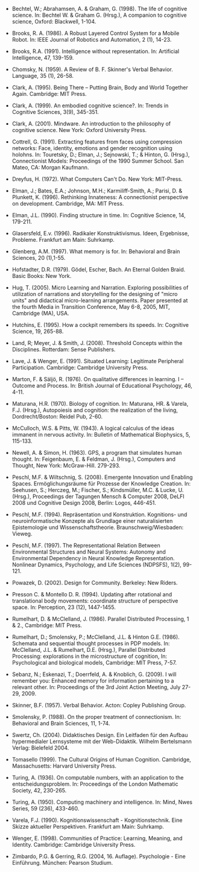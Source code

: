 <!-- filename: 99_Literatur.md -->
<!-- title: Literatur -->

- Bechtel, W.; Abrahamsen, A. & Graham, G. (1998). The life of cognitive science. In: Bechtel W. & Graham G. (Hrsg.), A companion to cognitive science, Oxford: Blackwell, 1-104.

- Brooks, R. A. (1986). A Robust Layered Control System for a Mobile Robot. In: IEEE Journal of Robotics and Automation, 2 (1), 14-23.

- Brooks, R.A. (1991). Intelligence without representation. In: Artificial Intelligence, 47, 139-159.

- Chomsky, N. (1959). A Review of B. F. Skinner's Verbal Behavior. Language, 35 (1), 26-58.

- Clark, A. (1995). Being There – Putting Brain, Body and World Together Again. Cambridge: MIT Press.

- Clark, A. (1999). An embodied cognitive science?. In: Trends in Cognitive Sciences, 3(9), 345-351.

- Clark, A. (2001). Mindware. An introduction to the philosophy of cognitive science. New York: Oxford University Press.

- Cottrell, G. (1991). Extracting features from faces using compression networks: Face, identity, emotions and gender recognition using holohns. In: Touretsky, D.; Elman, J.; Sejnowski, T.; & Hinton, G. (Hrsg.), Connectionist Models: Proceedings of the 1990 Summer School. San Mateo, CA: Morgan Kaufmann.

- Dreyfus, H. (1972). What Computers Can't Do. New York: MIT-Press.

- Elman, J.; Bates, E.A.; Johnson, M.H.; Karmiliff-Smith, A.; Parisi, D. & Plunkett, K. (1996). Rethinking Innateness: A connectionist perspective on development. Cambridge, MA: MIT Press.

- Elman, J.L. (1990). Finding structure in time. In: Cognitive Science, 14, 179-211.

- Glasersfeld, E.v. (1996). Radikaler Konstruktivismus. Ideen, Ergebnisse, Probleme. Frankfurt am Main: Suhrkamp.

- Glenberg, A.M. (1997). What memory is for. In: Behavioral and Brain Sciences, 20 (1),1-55.

- Hofstadter, D.R. (1979). Gödel, Escher, Bach. An Eternal Golden Braid. Basic Books: New York.

- Hug, T. (2005). Micro Learning and Narration. Exploring possibilities of utilization of narrations and storytelling for the designing of "micro units" and didactical micro-learning arrangements. Paper presented at the fourth Media in Transition Conference, May 6-8, 2005, MIT, Cambridge (MA), USA.

- Hutchins, E. (1995). How a cockpit remembers its speeds. In: Cognitive Science, 19, 265-88.

- Land, R; Meyer, J. & Smith, J. (2008). Threshold Concepts within the Disciplines. Rotterdam: Sense Publishers.

- Lave, J. & Wenger, E. (1991). Situated Learning: Legitimate Peripheral Participation. Cambridge: Cambridge University Press.

- Marton, F. & Säljö, R. (1976). On qualitative differences in learning. I – Outcome and Process. In: British Journal of Educational Psychology, 46, 4-11.

- Maturana, H.R. (1970). Biology of cognition. In: Maturana, HR. & Varela, F.J. (Hrsg.), Autopoiesis and cognition: the realization of the living, Dordrecht/Boston: Reidel Pub, 2-60.

- McCulloch, W.S. & Pitts, W. (1943). A logical calculus of the ideas immanent in nervous activity. In: Bulletin of Mathematical Biophysics, 5, 115-133.

- Newell, A. & Simon, H. (1963). GPS, a program that simulates human thought. In: Feigenbaum, E. & Feldman, J. (Hrsg.), Computers and Thought, New York: McGraw-Hill. 279-293.

- Peschl, M.F. & Wiltschnig, S. (2008). Emergente Innovation und Enabling Spaces. Ermöglichungsräume für Prozesse der Knowledge Creation. In: Seehusen, S.; Herczeg, M.; Fischer, S.; Kindsmüller, M.C. & Lucke, U. (Hrsg.), Proceedings der Tagungen Mensch & Computer 2008, DeLFI 2008 und Cognitive Design 2008, Berlin: Logos, 446-451.

- Peschl, M.F. (1994). Repräsentation und Konstruktion. Kognitions- und neuroinformatische Konzepte als Grundlage einer naturalisierten Epistemologie und Wissenschaftstheorie. Braunschweig/Wiesbaden: Vieweg.

- Peschl, M.F. (1997). The Representational Relation Between Environmental Structures and Neural Systems: Autonomy and Environmental Dependency in Neural Knowledge Representation. Nonlinear Dynamics, Psychology, and Life Sciences (NDPSFS), 1(2), 99-121.

- Powazek, D. (2002). Design for Community. Berkeley: New Riders.

- Presson C. & Montello D. R. (1994). Updating after rotational and translational body movements: coordinate structure of perspective space. In: Perception, 23 (12), 1447-1455.

- Rumelhart, D. & McClelland, J. (1986). Parallel Distributed Processing, 1 & 2., Cambridge: MIT Press.

- Rumelhart, D.; Smolensky, P.; McClelland, J.L. & Hinton G.E. (1986). Schemata and sequential thought processes in PDP models. In: McClelland, J.L. & Rumelhart, D.E. (Hrsg.), Parallel Distributed Processing: explorations in the microstructure of cognition, In: Psychological and biological models, Cambridge: MIT Press, 7-57.

- Sebanz, N.; Eskenazi, T.; Doerrfeld, A. & Knoblich, G. (2009). I will remember you: Enhanced memory for information pertaining to a relevant other. In: Proceedings of the 3rd Joint Action Meeting, July 27-29, 2009.

- Skinner, B.F. (1957). Verbal Behavior. Acton: Copley Publishing Group.

- Smolensky, P. (1988). On the proper treatment of connectionism. In: Behavioral and Brain Sciences, 11, 1-74.

- Swertz, Ch. (2004). Didaktisches Design. Ein Leitfaden für den Aufbau hypermedialer Lernsysteme mit der Web-Didaktik. Wilhelm Bertelsmann Verlag: Bielefeld 2004.

- Tomasello (1999). The Cultural Origins of Human Cognition. Cambridge, Massachusetts: Harvard University Press.

- Turing, A. (1936). On computable numbers, with an application to the entscheidungsproblem. In: Proceedings of the London Mathematic Society, 42, 230-265.

- Turing, A. (1950). Computing machinery and intelligence. In: Mind, Nwes Series, 59 (236), 433-460.

- Varela, F.J. (1990). Kognitionswissenschaft - Kognitionstechnik. Eine Skizze aktueller Perspektiven. Frankfurt am Main: Suhrkamp.

- Wenger, E. (1998). Communities of Practice: Learning, Meaning, and Identity. Cambridge: Cambridge University Press.

- Zimbardo, P.G. & Gerring, R.G. (2004, 16. Auflage). Psychologie - Eine Einführung. München: Pearson Studium.
